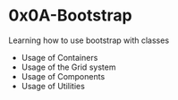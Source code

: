 # 0x0A-Bootstrap

Learning how to use bootstrap with classes

- Usage of Containers
- Usage of the Grid system
- Usage of Components
- Usage of Utilities
